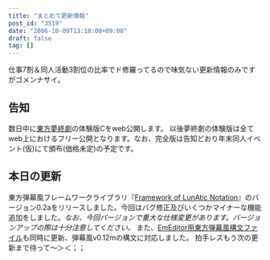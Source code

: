 ```yaml
---
title: "まとめて更新情報"
post_id: "3519"
date: "2006-10-09T13:18:00+09:00"
draft: false
tag: []
---
```



仕事7割＆同人活動3割位の比率でド修羅ってるので味気ない更新情報のみですがゴメンナサイ。
## 告知
数日中に[東方夢終劇](/!/thC/)の体験版Cをweb公開します。  以後夢終劇の体験版は全てweb上におけるフリー公開となります。なお、完全版は告知どおり年末同人イベント(仮)にて頒布(価格未定)の予定です。
## 本日の更新
東方弾幕風フレームワークライブラリ『[Framework of LunAtic Notation](/tag/flan)』のバージョン0.2aをリリースしました。今回はバグ修正及びいくつかマイナーな機能追加をしました。_なお、今回バージョンで重大な仕様変更があります。バージョンアップの際は十分注意してください。_ また、[EmEditor用東方弾幕風構文ファイル](/emeditor-danmakufu)も同時に更新、弾幕風v0.12mの構文に対応しました。 拍手レスもう次の更新まで待って～＞＜；；
